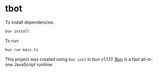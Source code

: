 # tbot

To install dependencies:

```bash
bun install
```

To run:

```bash
bun run main.ts
```

This project was created using `bun init` in bun v1.1.17. [Bun](https://bun.sh) is a fast all-in-one JavaScript runtime.
